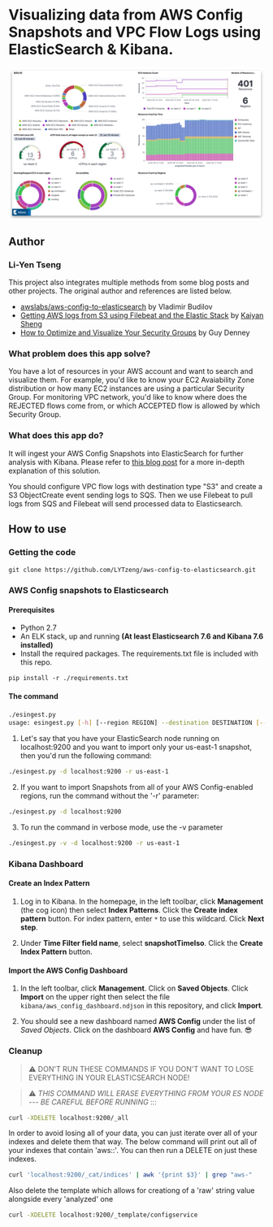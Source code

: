 # Visualizing data from AWS Config Snapshots and VPC Flow Logs using ElasticSearch & Kibana.

![](/images/AWS_Config.png)

## Author
### Li-Yen Tseng
This project also integrates multiple methods from some blog posts and other projects. The original author and references are listed below.
- [awslabs/aws-config-to-elasticsearch](https://github.com/awslabs/aws-config-to-elasticsearch) by Vladimir Budilov
- [Getting AWS logs from S3 using Filebeat and the Elastic Stack](https://www.elastic.co/blog/getting-aws-logs-from-s3-using-filebeat-and-the-elastic-stack) by [Kaiyan Sheng](https://www.elastic.co/blog/author/kaiyan-sheng)
- [How to Optimize and Visualize Your Security Groups](https://aws.amazon.com/blogs/security/how-to-optimize-and-visualize-your-security-groups) by Guy Denney

### What problem does this app solve?
You have a lot of resources in your AWS account and want to search and visualize them. For example, you'd like to know your EC2 Avaiability Zone distribution or how many EC2 instances are using a particular Security Group. For monitoring VPC network, you'd like to know where does the REJECTED flows come from, or which ACCEPTED flow is allowed by which Security Group.

### What does this app do?
It will ingest your AWS Config Snapshots into ElasticSearch for further analysis with Kibana. Please
refer to [this blog post](https://aws.amazon.com/blogs/developer/how-to-analyze-aws-config-snapshots-with-elasticsearch-and-kibana/)
for a more in-depth explanation of this solution.

You should configure VPC flow logs with destination type "S3" and create a S3 ObjectCreate event sending logs to SQS. Then we use Filebeat to pull logs from SQS and Filebeat will send processed data to Elasticsearch.

## How to use
### Getting the code
```
git clone https://github.com/LYTzeng/aws-config-to-elasticsearch.git
```

### AWS Config snapshots to Elasticsearch
#### Prerequisites
* Python 2.7
* An ELK stack, up and running **(At least Elasticsearch 7.6 and Kibana 7.6 installed)**
* Install the required packages. The requirements.txt file is included with this repo.
```
pip install -r ./requirements.txt
```

#### The command
```bash
./esingest.py
usage: esingest.py [-h] [--region REGION] --destination DESTINATION [--verbose]

```

1. Let's say that you have your ElasticSearch node running on localhost:9200 and you want to import only your us-east-1 snapshot, then you'd run the following command:
```bash
./esingest.py -d localhost:9200 -r us-east-1
```

2. If you want to import Snapshots from all of your AWS Config-enabled regions, run the command without the '-r' parameter:
```bash
./esingest.py -d localhost:9200
```
3. To run the command in verbose mode, use the -v parameter
```bash
./esingest.py -v -d localhost:9200 -r us-east-1
```

### Kibana Dashboard
#### Create an Index Pattern
1. Log in to Kibana. In the homepage, in the left toolbar, click **Management** (the cog icon) then select **Index Patterns**. Click the **Create index pattern** button. For index pattern, enter `*` to use this wildcard. Click **Next step**.

2. Under **Time Filter field name**, select **snapshotTimeIso**. Click the **Create Index Pattern** button.

#### Import the AWS Config Dashboard
1. In the left toolbar, click **Management**. Click on **Saved Objects**. Click **Import** on the upper right then select the file `kibana/aws_config_dashboard.ndjson` in this repository, and click **Import**.

2. You should see a new dashboard named **AWS Config** under the list of *Saved Objects*. Click on the dashboard **AWS Config** and have fun. 😎

### Cleanup
> :warning:
> DON'T RUN THESE COMMANDS IF YOU DON'T WANT TO LOSE EVERYTHING IN YOUR ELASTICSEARCH NODE!

> :warning: _THIS COMMAND WILL ERASE EVERYTHING FROM YOUR ES NODE --- BE CAREFUL BEFORE RUNNING_
:::
```bash
curl -XDELETE localhost:9200/_all
```

In order to avoid losing all of your data, you can just iterate over all of your indexes and delete them that way. The below command will print out all of your indexes that contain 'aws::'. You can then run a DELETE on just these indexes.
```bash
curl 'localhost:9200/_cat/indices' | awk '{print $3}' | grep "aws-"
```

Also delete the template which allows for creationg of a 'raw' string value alongside every 'analyzed' one
```bash
curl -XDELETE localhost:9200/_template/configservice
```
